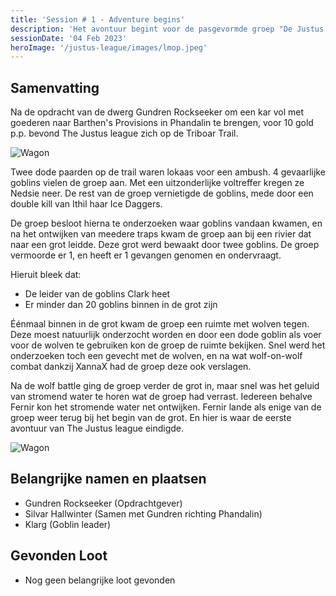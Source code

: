 ```yaml
---
title: 'Session # 1 - Adventure begins'
description: 'Het avontuur begint voor de pasgevormde groep "De Justus league"'
sessionDate: '04 Feb 2023'
heroImage: '/justus-league/images/lmop.jpeg'
---
```


## Samenvatting

Na de opdracht van de dwerg Gundren Rockseeker om een kar vol met goederen naar Barthen's Provisions in Phandalin te brengen, voor 10 gold p.p. bevond The Justus league zich op de Triboar Trail.

![Wagon](/justus-league/images/session1-wagon.png)

Twee dode paarden op de trail waren lokaas voor een ambush. 4 gevaarlijke goblins vielen de groep aan. Met een uitzonderlijke voltreffer kregen ze Nedsie neer. De rest van de groep vernietigde de goblins, mede door een double kill van Ithil haar Ice Daggers.

De groep besloot hierna te onderzoeken waar goblins vandaan kwamen, en na het ontwijken van meedere traps kwam de groep aan bij een rivier dat naar een grot leidde. Deze grot werd bewaakt door twee goblins. De groep vermoorde er 1, en heeft er 1 gevangen genomen en ondervraagt.

Hieruit bleek dat:

-   De leider van de goblins Clark heet
-   Er minder dan 20 goblins binnen in de grot zijn

Éénmaal binnen in de grot kwam de groep een ruimte met wolven tegen. Deze moest natuurlijk onderzocht worden en door een dode goblin als voer voor de wolven te gebruiken kon de groep de ruimte bekijken. Snel werd het onderzoeken toch een gevecht met de wolven, en na wat wolf-on-wolf combat dankzij XannaX had de groep deze ook verslagen.

Na de wolf battle ging de groep verder de grot in, maar snel was het geluid van stromend water te horen wat de groep had verrast. Iedereen behalve Fernir kon het stromende water net ontwijken. Fernir lande als enige van de groep weer terug bij het begin van de grot. En hier is waar de eerste avontuur van The Justus league eindigde.

![Wagon](/justus-league/images/session1-wolf.png)

## Belangrijke namen en plaatsen

-   Gundren Rockseeker (Opdrachtgever)
-   Silvar Hallwinter (Samen met Gundren richting Phandalin)
-   Klarg (Goblin leader)

## Gevonden Loot

-   Nog geen belangrijke loot gevonden
